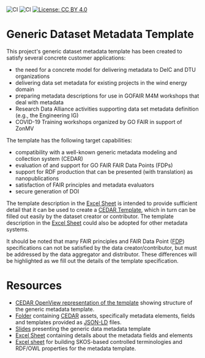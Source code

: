 ![CI](https://github.com/fair-data-collective/generic-dataset-metadata-template/workflows/excel2rdf/badge.svg) ![CI](https://github.com/fair-data-collective/generic-dataset-metadata-template/workflows/cedar-artifacts-fetch/badge.svg) [![License: CC BY 4.0](https://img.shields.io/badge/License-CC%20BY%204.0-lightgrey.svg)](https://creativecommons.org/licenses/by/4.0/)
# Generic Dataset Metadata Template

This project's generic dataset metadata template has been created to satisfy several concrete customer applications:

- the need for a concrete model for delivering metadata to DeIC and DTU organizations
- delivering data set metadata for existing projects in the wind energy domain
- preparing metadata descriptions for use in GOFAIR M4M workshops that deal with metadata
- Research Data Alliance activities supporting data set metadata definition (e.g., the Engineering IG)
- COVID-19 Training workshops organized by GO FAIR in support of ZonMV

The template has the following target capabilities:

- compatibility with a well-known generic metadata modeling and collection system (CEDAR)
- evaluation of and support for GO FAIR FAIR Data Points (FDPs)
- support for RDF production that can be presented (with translation) as nanopublications
- satisfaction of FAIR principles and metadata evaluators
- secure generation of DOI

The template description in the [Excel Sheet](./template-description.xlsx) is intended to provide sufficient detail that it can be used to create a [CEDAR Template](https://openview.metadatacenter.org/templates/https:%2F%2Frepo.metadatacenter.org%2Ftemplates%2Fc33e855c-4d25-457b-aa97-19b7093493b8),
which in turn can be filled out easily by the dataset creator or contributor.
The template description in the [Excel Sheet](./template-description.xlsx) could also be adopted for other metadata systems.

It should be noted that many FAIR principles and FAIR Data Point ([FDP](https://www.go-fair.org/how-to-go-fair/fair-data-point/)) specifications can not be satisfied by the data creator/contributor,
but must be addressed by the data aggregator and distributor.
These differences will be highlighted as we fill out the details of the template specification.

# Resources
- [CEDAR OpenView representation of the template](https://openview.metadatacenter.org/templates/https:%2F%2Frepo.metadatacenter.org%2Ftemplates%2Fdd6231ef-5890-48cb-9621-04c5b5577c1e) showing structure of the generic metadata template.
- [Folder](./cedar/assets) containing [CEDAR](https://cedar.metadatacenter.org/) assets, specifically metadata elements, fields and templates provided as [JSON-LD](https://json-ld.org/) files.
- [Slides](./template-presentation.pdf) presenting the generic data metadata template
- [Excel Sheet](./template-description.xlsx) containing details about the metadata fields and elements
- [Excel sheet](./ontology/dataset-voc.xlsx) for building SKOS-based controlled terminologies and RDF/OWL properties for the metadata template.
